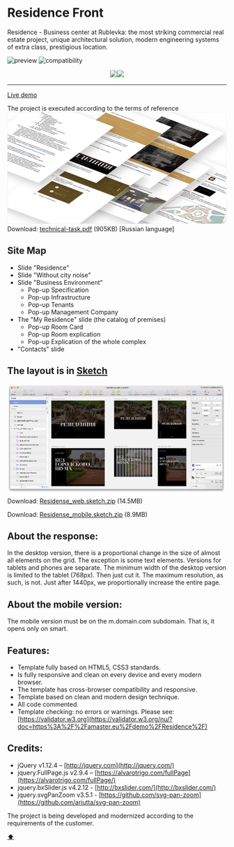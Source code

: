 # <a name='top'>Residence Front</a>

Residence - Business center at Rublevka: the most striking commercial real estate project, unique architectural solution, modern engineering systems of extra class, prestigious location.

![preview](https://amaster.eu/demo/Residence/img/intro.jpg)
![compatibility](https://amaster.eu/demo/img/compatible-3.jpg)

<p align="center">
  <a href="https://github.com/Amaster-eu/Residence"><img src="https://amaster.eu/demo/img/en-language-active.png" /></a><a href="https://github.com/Amaster-eu/Residence/blob/master/README_RU.md#top"><img src="https://amaster.eu/demo/img/ru-language-inactive.png" /></a>
</p>

---

[Live demo](https://amaster.eu/demo/Residence/)

The project is executed according to the terms of reference
![preview](https://github.com/Amaster-eu/Residence/blob/master/img/tt-pdf.jpg)
Download: [technical-task.pdf](https://amaster.eu/demo/Residence/pdf/technical-task.pdf) (905KB) [Russian language]

## Site Map
- Slide "Residence"
- Slide "Without city noise"
- Slide "Business Environment"
  - Pop-up Specification
  - Pop-up Infrastructure
  - Pop-up Tenants
  - Pop-up Management Company
- The "My Residence" slide (the catalog of premises)
  - Pop-up Room Card
  - Pop-up Room explication
  - Pop-up Explication of the whole complex
- "Contacts" slide

## The layout is in [Sketch](https://www.sketchapp.com/)
![preview](https://github.com/Amaster-eu/Residence/blob/master/img/tt-sketch-2.jpg)
Download: [Residense_web.sketch.zip](https://amaster.eu/demo/Residence/sketch/Residense_web.sketch.zip) (14.5MB)

Download: [Residense_mobile.sketch.zip](https://amaster.eu/demo/Residence/sketch/Residense_mobile.sketch.zip) (8.9MB)

## About the response:
In the desktop version, there is a proportional change in the size of almost all elements on the grid. The exception is some text elements. Versions for tablets and phones are separate. The minimum width of the desktop version is limited to the tablet (768px). Then just cut it. The maximum resolution, as such, is not. Just after 1440px, we proportionally increase the entire page.

## About the mobile version:
The mobile version must be on the m.domain.com subdomain. That is, it opens only on smart.

## Features:
- Template fully based on HTML5, CSS3 standards. 
- Is fully responsive and clean on every device and every modern browser. 
- The template has cross-browser compatibility and responsive. 
- Template based on clean and modern design technique. 
- All code commented. 
- Template checking: no errors or warnings. Please see: [https://validator.w3.org](https://validator.w3.org/nu/?doc=https%3A%2F%2Famaster.eu%2Fdemo%2FResidence%2F)

## Credits:
- jQuery v1.12.4 – [http://jquery.com](http://jquery.com/) 
- jquery.FullPage.js v2.9.4 – [https://alvarotrigo.com/fullPage](https://alvarotrigo.com/fullPage/)
- jquery.bxSlider.js v4.2.12 - [http://bxslider.com/](http://bxslider.com/)
- jquery.svgPanZoom v3.5.1 - [https://github.com/svg-pan-zoom](https://github.com/ariutta/svg-pan-zoom)

The project is being developed and modernized according to the requirements of the customer.

**[⬆](#top)**

